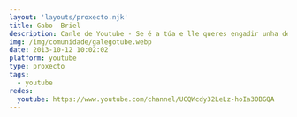 ```yaml
---
layout: 'layouts/proxecto.njk'
title: Gabo  Briel
description: Canle de Youtube - Se é a túa e lle queres engadir unha descripción e etiquetas, ponte en contacto con nós.
img: /img/comunidade/galegotube.webp
date: 2013-10-12 10:02:02
platform: youtube
type: proxecto
tags:
  - youtube
redes:
  youtube: https://www.youtube.com/channel/UCQWcdy32LeLz-hoIa30BGQA
---
```


